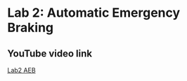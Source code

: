 # Lab 2: Automatic Emergency Braking

## YouTube video link
[Lab2 AEB](https://www.youtube.com/watch?v=rIni0GgtPAI&ab_channel=JiatongSun)